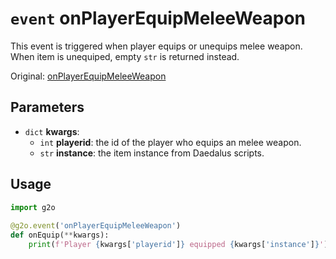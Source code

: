 # `event` onPlayerEquipMeleeWeapon
This event is triggered when player equips or unequips melee weapon. When item is unequiped, empty `str` is returned instead.

Original: [onPlayerEquipMeleeWeapon](https://gothicmultiplayerteam.gitlab.io/docs/0.3.0/script-reference/server-events/player/onPlayerEquipMeleeWeapon/)

## Parameters
* `dict` **kwargs**:
    * `int` **playerid**: the id of the player who equips an melee weapon.
    * `str` **instance**: the item instance from Daedalus scripts.
    
## Usage
```python
import g2o
        
@g2o.event('onPlayerEquipMeleeWeapon')
def onEquip(**kwargs):
    print(f'Player {kwargs['playerid']} equipped {kwargs['instance']}')
```